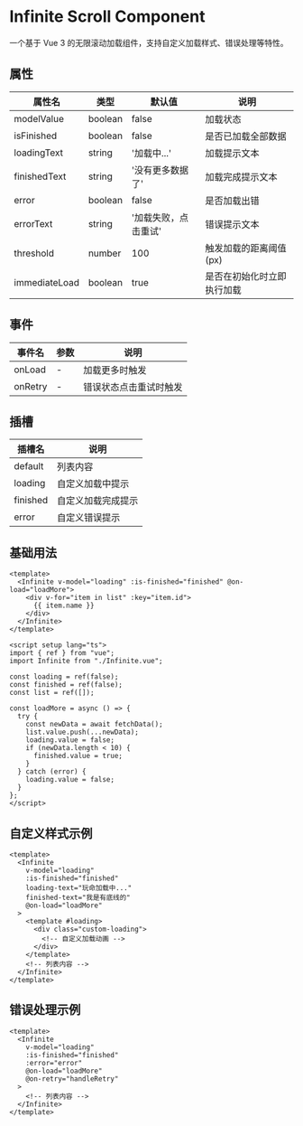 # Infinite Scroll Component

一个基于 Vue 3 的无限滚动加载组件，支持自定义加载样式、错误处理等特性。

## 属性

| 属性名        | 类型    | 默认值               | 说明                       |
| ------------- | ------- | -------------------- | -------------------------- |
| modelValue    | boolean | false                | 加载状态                   |
| isFinished    | boolean | false                | 是否已加载全部数据         |
| loadingText   | string  | '加载中...'          | 加载提示文本               |
| finishedText  | string  | '没有更多数据了'     | 加载完成提示文本           |
| error         | boolean | false                | 是否加载出错               |
| errorText     | string  | '加载失败，点击重试' | 错误提示文本               |
| threshold     | number  | 100                  | 触发加载的距离阈值(px)     |
| immediateLoad | boolean | true                 | 是否在初始化时立即执行加载 |

## 事件

| 事件名  | 参数 | 说明                   |
| ------- | ---- | ---------------------- |
| onLoad  | -    | 加载更多时触发         |
| onRetry | -    | 错误状态点击重试时触发 |

## 插槽

| 插槽名   | 说明               |
| -------- | ------------------ |
| default  | 列表内容           |
| loading  | 自定义加载中提示   |
| finished | 自定义加载完成提示 |
| error    | 自定义错误提示     |

## 基础用法

```vue
<template>
  <Infinite v-model="loading" :is-finished="finished" @on-load="loadMore">
    <div v-for="item in list" :key="item.id">
      {{ item.name }}
    </div>
  </Infinite>
</template>

<script setup lang="ts">
import { ref } from "vue";
import Infinite from "./Infinite.vue";

const loading = ref(false);
const finished = ref(false);
const list = ref([]);

const loadMore = async () => {
  try {
    const newData = await fetchData();
    list.value.push(...newData);
    loading.value = false;
    if (newData.length < 10) {
      finished.value = true;
    }
  } catch (error) {
    loading.value = false;
  }
};
</script>
```

## 自定义样式示例

```vue
<template>
  <Infinite
    v-model="loading"
    :is-finished="finished"
    loading-text="玩命加载中..."
    finished-text="我是有底线的"
    @on-load="loadMore"
  >
    <template #loading>
      <div class="custom-loading">
        <!-- 自定义加载动画 -->
      </div>
    </template>
    <!-- 列表内容 -->
  </Infinite>
</template>
```

## 错误处理示例

```vue
<template>
  <Infinite
    v-model="loading"
    :is-finished="finished"
    :error="error"
    @on-load="loadMore"
    @on-retry="handleRetry"
  >
    <!-- 列表内容 -->
  </Infinite>
</template>
```
